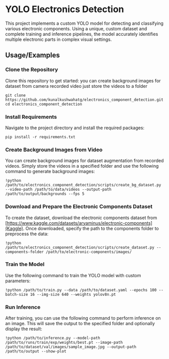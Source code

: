 
# YOLO Electronics Detection
This project implements a custom YOLO model for detecting and classifying various electronic components. Using a unique, custom dataset and complete training and inference pipelines, the model accurately identifies multiple electronic parts in complex visual settings.

## Usage/Examples

### Clone the Repository
Clone this repository to get started:
you  can  create background images for dataset from camera recorded video just store the videos to a folder 

```
git clone https://github.com/kunalkushwahatg/electronics_component_detection.git
cd electronics_component_detection 
```

### Install Requirements
Navigate to the project directory and install the required packages:

```
pip install -r requirements.txt
```

### Create Background Images from Video
You can create background images for dataset augmentation from recorded videos. Simply store the videos in a specified folder and use the following command to generate background images:
```
!python /path/to/electronics_component_detection/scripts/create_bg_dataset.py --video-path /path/to/data/videos --output-path /path/to/output/backgrounds --fps 5
```
### Download and Prepare the Electronic Components Dataset
To create the dataset, download the electronic components dataset from [https://www.kaggle.com/datasets/aryaminus/electronic-components](Kaggle). Once downloaded, specify the path to the components folder to preprocess the data:
```
!python /path/to/electronics_component_detection/scripts/create_dataset.py --components-folder /path/to/electronic-components/images/
```
### Train the Model
Use the following command to train the YOLO model with custom parameters:
```
!python /path/to/train.py --data /path/to/dataset.yaml --epochs 100 --batch-size 16 --img-size 640 --weights yolov8n.pt
```

### Run Inference
After training, you can use the following command to perform inference on an image. This will save the output to the specified folder and optionally display the result: 

```
!python /path/to/inference.py --model-path /path/to/runs/train/exp/weights/best.pt --image-path /path/to/dataset/val/images/sample_image.jpg --output-path /path/to/output --show-plot
```
